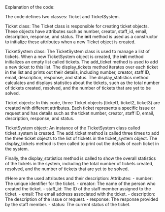 Explanation of the code:

The code defines two classes: Ticket and TicketSystem.

Ticket class:
The Ticket class is responsible for creating ticket objects. These objects have attributes such as number, creator, staff_id, email, description, response, and status. The __init__ method is used as a constructor to initialize these attributes when a new Ticket object is created.

TicketSystem class:
The TicketSystem class is used to manage a list of tickets. When a new TicketSystem object is created, the __init__ method initializes an empty list called tickets. The add_ticket method is used to add a new ticket to this list. The display_tickets method iterates over each ticket in the list and prints out their details, including number, creator, staff ID, email, description, response, and status. The display_statistics method calculates and displays statistics about the tickets, such as the total number of tickets created, resolved, and the number of tickets that are yet to be solved.

Ticket objects:
In this code, three Ticket objects (ticket1, ticket2, ticket3) are created with different attributes. Each ticket represents a specific issue or request and has details such as the ticket number, creator, staff ID, email, description, response, and status.

TicketSystem object:
An instance of the TicketSystem class called ticket_system is created. The add_ticket method is called three times to add the three ticket objects to the list of tickets in the ticket_system object. The display_tickets method is then called to print out the details of each ticket in the system.

Finally, the display_statistics method is called to show the overall statistics of the tickets in the system, including the total number of tickets created, resolved, and the number of tickets that are yet to be solved.

#Here are the used attributes and their description:
Attributes:
    - number: The unique identifier for the ticket.
    - creator: The name of the person who created the ticket.
    - staff_id: The ID of the staff member assigned to the ticket.
    - email: The email address associated with the ticket.
    - description: The description of the issue or request.
    - response: The response provided by the staff member.
    - status: The current status of the ticket.
